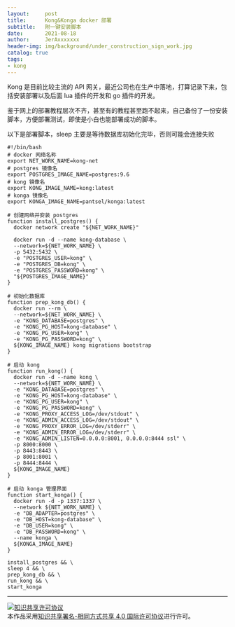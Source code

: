 ```yaml
---
layout:     post
title:      Kong&Konga docker 部署
subtitle:   附一键安装脚本
date:       2021-08-18
author:     JerAxxxxxxx
header-img: img/background/under_construction_sign_work.jpg
catalog: true
tags:
- kong
---
```



Kong 是目前比较主流的 API 网关，最近公司也在生产中落地，打算记录下来，包括安装部署以及后面 lua 插件的开发和 go 插件的开发。

鉴于网上的部署教程层次不齐，甚至有的教程甚至跑不起来，自己备份了一份安装脚本，方便部署测试，即使是小白也能部署成功的脚本。



以下是部署脚本，sleep 主要是等待数据库初始化完毕，否则可能会连接失败

```shell
#!/bin/bash
# docker 网络名称
export NET_WORK_NAME=kong-net
# postgres 镜像名
export POSTGRES_IMAGE_NAME=postgres:9.6
# kong 镜像名
export KONG_IMAGE_NAME=kong:latest
# konga 镜像名
export KONGA_IMAGE_NAME=pantsel/konga:latest

# 创建网络并安装 postgres
function install_postgres() {
  docker network create "${NET_WORK_NAME}"

  docker run -d --name kong-database \
  --network=${NET_WORK_NAME} \
  -p 5432:5432 \
  -e "POSTGRES_USER=kong" \
  -e "POSTGRES_DB=kong" \
  -e "POSTGRES_PASSWORD=kong" \
  "${POSTGRES_IMAGE_NAME}"
}

# 初始化数据库
function prep_kong_db() {
  docker run --rm \
  --network=${NET_WORK_NAME} \
  -e "KONG_DATABASE=postgres" \
  -e "KONG_PG_HOST=kong-database" \
  -e "KONG_PG_USER=kong" \
  -e "KONG_PG_PASSWORD=kong" \
  ${KONG_IMAGE_NAME} kong migrations bootstrap
}

# 启动 kong
function run_kong() {
  docker run -d --name kong \
  --network=${NET_WORK_NAME} \
  -e "KONG_DATABASE=postgres" \
  -e "KONG_PG_HOST=kong-database" \
  -e "KONG_PG_USER=kong" \
  -e "KONG_PG_PASSWORD=kong" \
  -e "KONG_PROXY_ACCESS_LOG=/dev/stdout" \
  -e "KONG_ADMIN_ACCESS_LOG=/dev/stdout" \
  -e "KONG_PROXY_ERROR_LOG=/dev/stderr" \
  -e "KONG_ADMIN_ERROR_LOG=/dev/stderr" \
  -e "KONG_ADMIN_LISTEN=0.0.0.0:8001, 0.0.0.0:8444 ssl" \
  -p 8000:8000 \
  -p 8443:8443 \
  -p 8001:8001 \
  -p 8444:8444 \
  ${KONG_IMAGE_NAME}
}

# 启动 konga 管理界面
function start_konga() {
  docker run -d -p 1337:1337 \
  --network ${NET_WORK_NAME} \
  -e "DB_ADAPTER=postgres" \
  -e "DB_HOST=kong-database" \
  -e "DB_USER=kong" \
  -e "DB_PASSWORD=kong" \
  --name konga \
  ${KONGA_IMAGE_NAME}
}

install_postgres && \
sleep 4 && \
prep_kong_db && \
run_kong && \
start_konga
```





----

<a rel="license" href="http://creativecommons.org/licenses/by-sa/4.0/"><img alt="知识共享许可协议" style="border-width:0" src="https://i.creativecommons.org/l/by-sa/4.0/88x31.png" /></a><br />本作品采用<a rel="license" href="http://creativecommons.org/licenses/by-sa/4.0/">知识共享署名-相同方式共享 4.0 国际许可协议</a>进行许可。